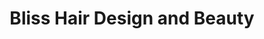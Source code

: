 ---
title: "Bliss Hair Design and Beauty"
url: /dalton-in-furness/bliss-hair-design-and-beauty/
shop: hairdresser
---